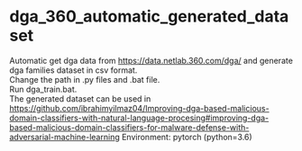 # dga_360_automatic_generated_dataset
Automatic get dga data from https://data.netlab.360.com/dga/ and generate dga families dataset in csv format.  
Change the path in .py files and .bat file.  
Run dga_train.bat.    
The generated dataset can be used in https://github.com/ibrahimyilmaz04/Improving-dga-based-malicious-domain-classifiers-with-natural-language-procesing#improving-dga-based-malicious-domain-classifiers-for-malware-defense-with-adversarial-machine-learning
Environment: pytorch (python=3.6)

